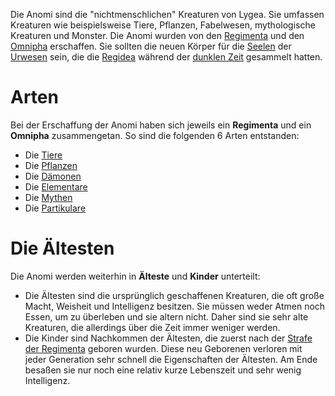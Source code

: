 Die Anomi sind die "nichtmenschlichen" Kreaturen von Lygea. Sie umfassen Kreaturen wie beispielsweise Tiere, Pflanzen, Fabelwesen, mythologische Kreaturen und Monster. Die Anomi wurden von den [Regimenta](Die%20Regimenta) und den [Omnipha](Die%20Omnipha) erschaffen. Sie sollten die
neuen Körper für die [Seelen](Die%20Seele) der [Urwesen](Die%20Urwesen.md) sein, die die [Regidea](Die%20Regidea) während der [dunklen Zeit](Die%20Dunkle%20Zeit.md) gesammelt hatten.
# Arten
Bei der Erschaffung der Anomi haben sich jeweils ein **Regimenta** und ein **Omnipha** zusammengetan. So sind die folgenden 6 Arten entstanden:
- Die [Tiere](Die%20Tiere)
- Die [Pflanzen](Die%20Pflanzen)
- Die [Dämonen](Die%20Dämonen)
- Die [Elementare](Die%20Elementare)
- Die [Mythen](Die%20Mythen)
- Die [Partikulare](Die%20Partikulare)
# Die Ältesten
Die Anomi werden weiterhin in **Älteste** und **Kinder** unterteilt:
- Die Ältesten sind die ursprünglich geschaffenen Kreaturen, die oft große Macht, Weisheit und Intelligenz besitzen. Sie müssen weder Atmen noch Essen, um zu überleben und sie altern nicht. Daher sind sie sehr alte Kreaturen, die allerdings über die Zeit immer weniger werden.
- Die Kinder sind Nachkommen der Ältesten, die zuerst nach der [Strafe der Regimenta](Die%20Strafe%20der%20Regimenta.md) geboren wurden. Diese neu Geborenen verloren mit jeder Generation sehr schnell die Eigenschaften der Ältesten. Am Ende besaßen sie nur noch eine relativ kurze Lebenszeit und sehr wenig Intelligenz.